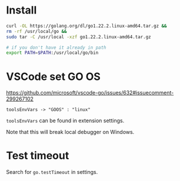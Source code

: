 
# Install

```bash
curl -OL https://golang.org/dl/go1.22.2.linux-amd64.tar.gz &&
rm -rf /usr/local/go &&
sudo tar -C /usr/local -xzf go1.22.2.linux-amd64.tar.gz

# if you don't have it already in path
export PATH=$PATH:/usr/local/go/bin
```

# VSCode set GO OS

https://github.com/microsoft/vscode-go/issues/632#issuecomment-299267102

`toolsEnvVars -> "GOOS" : "linux"`

`toolsEnvVars` can be found in extension settings.

Note that this will break local debugger on Windows.

# Test timeout

Search for `go.testTimeout` in settings.
